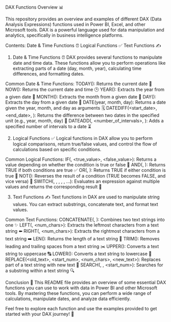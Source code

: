 DAX Functions Overview 📊

This repository provides an overview and examples of different DAX (Data Analysis Expressions) functions used in Power BI, Excel, and other Microsoft tools. DAX is a powerful language used for data manipulation and analytics, specifically in business intelligence platforms.

Contents:
Date & Time Functions ⏰
Logical Functions ✅
Text Functions ✍️
1. Date & Time Functions ⏰
DAX provides several functions to manipulate date and time data. These functions allow you to perform operations like extracting parts of a date (day, month, year), calculating time differences, and formatting dates.

Common Date & Time Functions:
TODAY(): Returns the current date 📅
NOW(): Returns the current date and time 🕒
YEAR(<date>): Extracts the year from a given date 📆
MONTH(<date>): Extracts the month from a given date 📅
DAY(<date>): Extracts the day from a given date 📅
DATE(year, month, day): Returns a date given the year, month, and day as arguments 🗓️
DATEDIFF(<start_date>, <end_date>, <unit>): Returns the difference between two dates in the specified unit (e.g., year, month, day) 📅
DATEADD(<date>, <number_of_intervals>, <interval>): Adds a specified number of intervals to a date ⏳

2. Logical Functions ✅
Logical functions in DAX allow you to perform logical comparisons, return true/false values, and control the flow of calculations based on specific conditions.

Common Logical Functions:
IF(<condition>, <true_value>, <false_value>): Returns a value depending on whether the condition is true or false 🔄
AND(<condition1>, <condition2>): Returns TRUE if both conditions are true ✅
OR(<condition1>, <condition2>): Returns TRUE if either condition is true 🔄
NOT(<condition>): Reverses the result of a condition (TRUE becomes FALSE, and vice versa) 🔄
SWITCH(<expression>, <value1>, <result1>, <value2>, <result2>, ...): Evaluates an expression against multiple values and returns the corresponding result 🔄

3. Text Functions ✍️
Text functions in DAX are used to manipulate string values. You can extract substrings, concatenate text, and format text values.

Common Text Functions:
CONCATENATE(<text1>, <text2>): Combines two text strings into one ✨
LEFT(<text>, <num_chars>): Extracts the leftmost characters from a text string ⬅️
RIGHT(<text>, <num_chars>): Extracts the rightmost characters from a text string ➡️
LEN(<text>): Returns the length of a text string 📏
TRIM(<text>): Removes leading and trailing spaces from a text string ✂️
UPPER(<text>): Converts a text string to uppercase 🔠
LOWER(<text>): Converts a text string to lowercase 🔡
REPLACE(<old_text>, <start_num>, <num_chars>, <new_text>): Replaces part of a text string with new text 🔄
SEARCH(<substring>, <text>, <start_num>): Searches for a substring within a text string 🔍

Conclusion 🎯
This README file provides an overview of some essential DAX functions you can use to work with data in Power BI and other Microsoft tools. By mastering these functions, you can perform a wide range of calculations, manipulate dates, and analyze data efficiently.

Feel free to explore each function and use the examples provided to get started with your DAX journey! 🚀









